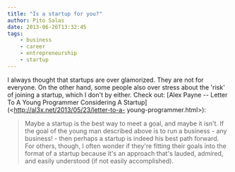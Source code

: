 ```yaml
---
title: "Is a startup for you?"
author: Pito Salas
date: 2013-06-26T13:32:45
tags:
    - business
    - career
    - entrepreneurship
    - startup
---
```




I always thought that startups are over glamorized. They are not for everyone.
On the other hand, some people also over stress about the 'risk' of joining a
startup, which I don't by either. Check out: [Alex Payne -- Letter To A Young
Programmer Considering A Startup](<http://al3x.net/2013/05/23/letter-to-a-
young-programmer.html>):

> Maybe a startup is the best way to meet a goal, and maybe it isn't. If the
> goal of the young man described above is to run a business - any business! -
> then perhaps a startup is indeed his best path forward. For others, though,
> I often wonder if they're fitting their goals into the format of a startup
> because it's an approach that's lauded, admired, and easily understood (if
> not easily accomplished).




